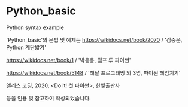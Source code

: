 # Python_basic
Python syntax example


'Python_basic'의 문법 및 예제는
https://wikidocs.net/book/2070 / '김중운, Python 계단밟기'

https://wikidocs.net/book/1 / '박응용, 점프 투 파이썬'

https://wikidocs.net/book/5148 / '해달 프로그래밍 외 3명, 파이썬 헤엄치기' 

엘리스 코딩, 2020, <Do it! 첫 파이썬>, 한빛출판사


등을 인용 및 참고하여 작성되었습니다.
